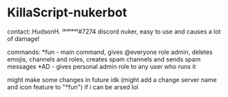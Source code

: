# KillaScript-nukerbot
contact: HudsonH. ⁽ᵉᵈⁱᵗᵉᵈ⁾#7274
discord nuker, easy to use and causes a lot of damage!

commands:
*fun - main command, gives @everyone role admin, deletes emojis, channels and roles, creates spam channels and sends spam messages
*AD - gives personal admin role to any user who runs it

might make some changes in future idk (might add a change server name and icon feature to "*fun") if i can be arsed lol


